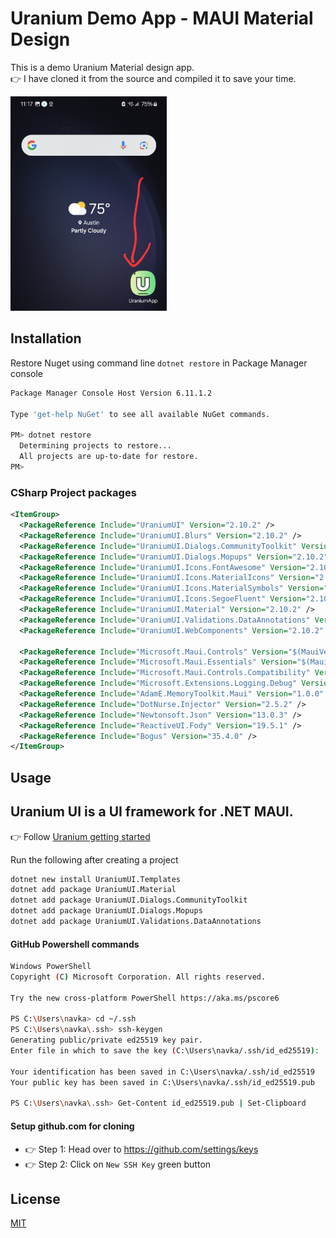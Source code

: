 ﻿# Uranium Demo App - MAUI Material Design

This is a demo Uranium Material design app.  
👉 I have cloned it from the source and compiled it to save your time. 

<img src="https://github.com/navkar/Uranium-Material-MAUI/blob/main/screenshots/Home.jpg" alt="Your image title" width="250"/>

## Installation

Restore Nuget using command line `dotnet restore` in Package Manager console

```bash
Package Manager Console Host Version 6.11.1.2

Type 'get-help NuGet' to see all available NuGet commands.

PM> dotnet restore
  Determining projects to restore...
  All projects are up-to-date for restore.
PM> 
```

### CSharp Project packages

```xml
<ItemGroup>
  <PackageReference Include="UraniumUI" Version="2.10.2" />
  <PackageReference Include="UraniumUI.Blurs" Version="2.10.2" />
  <PackageReference Include="UraniumUI.Dialogs.CommunityToolkit" Version="2.10.2" />
  <PackageReference Include="UraniumUI.Dialogs.Mopups" Version="2.10.2" />
  <PackageReference Include="UraniumUI.Icons.FontAwesome" Version="2.10.2" />
  <PackageReference Include="UraniumUI.Icons.MaterialIcons" Version="2.10.2" />
  <PackageReference Include="UraniumUI.Icons.MaterialSymbols" Version="2.10.2" />
  <PackageReference Include="UraniumUI.Icons.SegoeFluent" Version="2.10.2" />
  <PackageReference Include="UraniumUI.Material" Version="2.10.2" />
  <PackageReference Include="UraniumUI.Validations.DataAnnotations" Version="2.10.2" />
  <PackageReference Include="UraniumUI.WebComponents" Version="2.10.2" />

  <PackageReference Include="Microsoft.Maui.Controls" Version="$(MauiVersion)" />
  <PackageReference Include="Microsoft.Maui.Essentials" Version="$(MauiVersion)" />
  <PackageReference Include="Microsoft.Maui.Controls.Compatibility" Version="$(MauiVersion)" />
  <PackageReference Include="Microsoft.Extensions.Logging.Debug" Version="8.0.0" />
  <PackageReference Include="AdamE.MemoryToolkit.Maui" Version="1.0.0" />	
  <PackageReference Include="DotNurse.Injector" Version="2.5.2" />
  <PackageReference Include="Newtonsoft.Json" Version="13.0.3" />
  <PackageReference Include="ReactiveUI.Fody" Version="19.5.1" />
  <PackageReference Include="Bogus" Version="35.4.0" />
</ItemGroup>
```

## Usage

## Uranium UI is a UI framework for .NET MAUI.

👉 Follow [Uranium getting started](https://enisn-projects.io/docs/en/uranium/latest/Getting-Started)

Run the following after creating a project

```bash
dotnet new install UraniumUI.Templates
dotnet add package UraniumUI.Material
dotnet add package UraniumUI.Dialogs.CommunityToolkit
dotnet add package UraniumUI.Dialogs.Mopups
dotnet add package UraniumUI.Validations.DataAnnotations
```

#### GitHub Powershell commands

```bash
Windows PowerShell
Copyright (C) Microsoft Corporation. All rights reserved.

Try the new cross-platform PowerShell https://aka.ms/pscore6

PS C:\Users\navka> cd ~/.ssh
PS C:\Users\navka\.ssh> ssh-keygen
Generating public/private ed25519 key pair.
Enter file in which to save the key (C:\Users\navka/.ssh/id_ed25519):

Your identification has been saved in C:\Users\navka/.ssh/id_ed25519
Your public key has been saved in C:\Users\navka/.ssh/id_ed25519.pub

PS C:\Users\navka\.ssh> Get-Content id_ed25519.pub | Set-Clipboard
```

#### Setup github.com for cloning

* 👉 Step 1: Head over to https://github.com/settings/keys
* 👉 Step 2: Click on `New SSH Key` green button


## License

[MIT](https://choosealicense.com/licenses/mit/)
